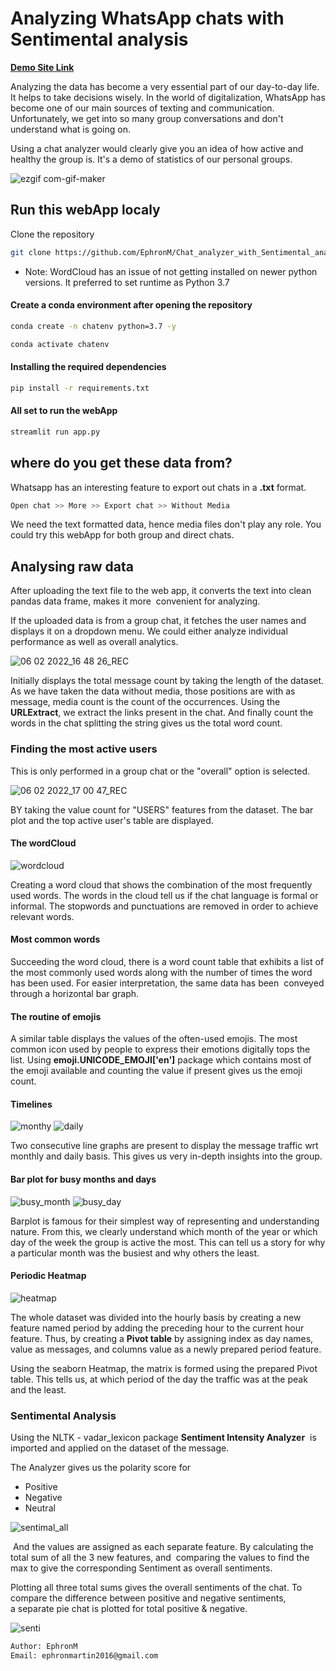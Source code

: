 # Analyzing WhatsApp chats with Sentimental analysis

**[Demo Site Link](https://chat-analyser-w.herokuapp.com)**

Analyzing the data has become a very essential part of our day-to-day life.
It helps to take decisions wisely. In the world of digitalization,
WhatsApp has become one of our main sources of texting and communication.
Unfortunately, we get into so many group conversations and don't understand what is going on.


Using a chat analyzer would clearly give you an idea of how active and healthy the group is.
It's a demo of statistics of our personal groups.

![ezgif com-gif-maker](https://user-images.githubusercontent.com/94764266/152677051-429643d5-662a-4363-8a3b-cae289808a35.gif)

## Run this webApp localy

Clone the repository

```bash
git clone https://github.com/EphronM/Chat_analyzer_with_Sentimental_analysis.git
```
* Note: WordCloud has an issue of not getting installed on newer python versions. It preferred to set runtime as Python 3.7 

#### Create a conda environment after opening the repository

```bash
conda create -n chatenv python=3.7 -y
```

```bash
conda activate chatenv
```


#### Installing the required dependencies
```bash
pip install -r requirements.txt
```


#### All set to run the webApp
```bash
streamlit run app.py
```



## where do you get these data from?

Whatsapp has an interesting feature to export out chats in a **.txt** format.

```bash
Open chat >> More >> Export chat >> Without Media
```
We need the text formatted data, hence media files don't play any role.
You could try this webApp for both group and direct chats.


## Analysing raw data

After uploading the text file to the web app, it converts the text into clean pandas data frame, makes it more
 convenient for analyzing.


If the uploaded data is from a group chat, it fetches the user names and displays it on a dropdown menu.
We could either analyze individual performance as well as overall analytics.

![06 02 2022_16 48 26_REC](https://user-images.githubusercontent.com/94764266/152678291-a244f64f-ff86-4447-b808-8ed7d8e90037.png)

Initially displays the total message count by taking the length of the dataset. 
As we have taken the data without media, those positions are with *<Media omitted>*
as message, media count is the count of the occurrences.
Using the **URLExtract**, we extract the links present in the chat. And finally count the words
in the chat splitting the string gives us the total word count.

### Finding the most active users
This is only performed in a group chat or the "overall" option is selected.

![06 02 2022_17 00 47_REC](https://user-images.githubusercontent.com/94764266/152678775-d7d2d4b2-8bdb-4ea3-bf7c-e4f7f095e6d4.png)


BY taking the value count for "USERS" features from the dataset.
The bar plot and the top active user's table are displayed.

#### The wordCloud
![wordcloud](https://user-images.githubusercontent.com/94764266/152689566-75a3517c-39c7-4262-afc8-3f62c88062d9.png)


Creating a word cloud that shows the combination of the most 
frequently used words. The words 
in the cloud tell us if the chat language is formal 
or informal. The stopwords and punctuations are removed in order to achieve relevant words.

#### Most common words
Succeeding the word cloud, there is a word count table 
that exhibits a list of the most commonly used words 
along with the number of times the word has been used.
For easier interpretation, the same data has been
 conveyed through a horizontal bar graph.

#### The routine of emojis
A similar table displays the values of the often-used emojis. The most common icon used by people 
to express their emotions digitally tops the list. Using
**emoji.UNICODE_EMOJI['en']** package which contains most of the emoji available and counting the value if present gives us the emoji count.


#### Timelines
![monthy](https://user-images.githubusercontent.com/94764266/152689960-6a46b45c-6e8e-44bc-b7b5-b14dc4c17b44.png) ![daily](https://user-images.githubusercontent.com/94764266/152689961-e171fda6-8d6d-49e7-a805-7c906a9f2570.png)


Two consecutive line graphs are present to display 
the message traffic wrt monthly and daily basis. This gives us very in-depth insights into the group.

#### Bar plot for busy months and days

![busy_month](https://user-images.githubusercontent.com/94764266/152690245-cfaeb200-f941-4ad0-b5ae-a48692b641bb.png) ![busy_day](https://user-images.githubusercontent.com/94764266/152690244-ae9171cc-dae9-48f0-b5a2-2f2a264613b5.png)

Barplot is famous for their simplest way of representing and understanding nature. From this, we clearly understand which month of the year or which day of the week
the group is active the most. This can tell us a story for why a particular month was the busiest and why others the least.


#### Periodic Heatmap
![heatmap](https://user-images.githubusercontent.com/94764266/152690406-ae71ad25-971d-4ef0-85e9-9330a9f6fd87.png)

The whole dataset was divided into the hourly basis by creating a new feature named period by adding the preceding hour to the current hour feature.
Thus, by creating a **Pivot table** by assigning index as day names, value as messages, and columns value as a newly prepared period feature.

Using the seaborn Heatmap, the matrix is formed using the prepared Pivot table.
This tells us, at which period of the day the traffic was at the peak and the least.

### Sentimental Analysis

Using the NLTK - vadar_lexicon package **Sentiment Intensity Analyzer**  is imported and applied on the dataset of the message.

The Analyzer gives us the polarity score for

* Positive
* Negative
* Neutral

![sentimal_all](https://user-images.githubusercontent.com/94764266/152692925-aa032545-affd-462d-b42b-c28b440522db.png)

 And the values are assigned as each separate feature. By calculating the total sum of all the 3 new features, and 
 comparing the values to find the max to give the corresponding Sentiment as overall sentiments.

Plotting all three total sums gives the overall sentiments of the chat.
To compare the difference between positive and negative sentiments, a separate pie chat is plotted for total positive & negative.

![senti](https://user-images.githubusercontent.com/94764266/152692837-c4b4d792-795e-4859-ae1f-26d9af846e08.png)



```bash
Author: EphronM
Email: ephronmartin2016@gmail.com

```
